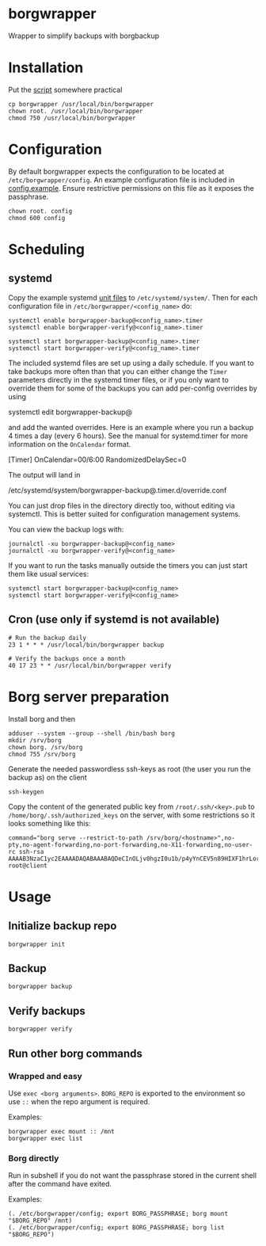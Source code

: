 # borgwrapper
Wrapper to simplify backups with borgbackup

# Installation
Put the [script](src/borgwrapper) somewhere practical

    cp borgwrapper /usr/local/bin/borgwrapper
    chown root. /usr/local/bin/borgwrapper
    chmod 750 /usr/local/bin/borgwrapper

# Configuration
By default borgwrapper expects the configuration to be located at `/etc/borgwrapper/config`.
An example configuration file is included in [config.example](src/config.example).
Ensure restrictive permissions on this file as it exposes the passphrase.

    chown root. config
    chmod 600 config

# Scheduling
## systemd
Copy the example systemd [unit files](systemd/) to `/etc/systemd/system/`. Then for each
configuration file in `/etc/borgwrapper/<config_name>` do:

    systemctl enable borgwrapper-backup@<config_name>.timer
    systemctl enable borgwrapper-verify@<config_name>.timer

    systemctl start borgwrapper-backup@<config_name>.timer
    systemctl start borgwrapper-verify@<config_name>.timer

The included systemd files are set up using a daily schedule. If you want to
take backups more often than that you can either change the `Timer` parameters
directly in the systemd timer files, or if you only want to override them for
some of the backups you can add per-config overrides by using

   systemctl edit borgwrapper-backup@<config>

and add the wanted overrides. Here is an example where you run a backup 4 times
a day (every 6 hours). See the manual for systemd.timer for more information on
the `OnCalendar` format.

   [Timer]
   OnCalendar=00/6:00
   RandomizedDelaySec=0

The output will land in

   /etc/systemd/system/borgwrapper-backup@<config>.timer.d/override.conf

You can just drop files in the directory directly too, without editing via
systemctl. This is better suited for configuration management systems.

You can view the backup logs with:

    journalctl -xu borgwrapper-backup@<config_name>
    journalctl -xu borgwrapper-verify@<config_name>

If you want to run the tasks manually outside the timers you can just start them like usual
services:

    systemctl start borgwrapper-backup@<config_name>
    systemctl start borgwrapper-verify@<config_name>

## Cron (use only if systemd is not available)

    # Run the backup daily
    23 1 * * * /usr/local/bin/borgwrapper backup

    # Verify the backups once a month
    40 17 23 * * /usr/local/bin/borgwrapper verify

# Borg server preparation
Install borg and then

    adduser --system --group --shell /bin/bash borg
    mkdir /srv/borg
    chown borg. /srv/borg
    chmod 755 /srv/borg
Generate the needed passwordless ssh-keys as root (the user you run the backup as) on the client

    ssh-keygen
Copy the content of the generated public key from `/root/.ssh/<key>.pub` to `/home/borg/.ssh/authorized_keys` on the server, with
some restrictions so it looks something like this:

    command="borg serve --restrict-to-path /srv/borg/<hostname>",no-pty,no-agent-forwarding,no-port-forwarding,no-X11-forwarding,no-user-rc ssh-rsa AAAAB3NzaC1yc2EAAAADAQABAAABAQDeCInOLjv0hgzI0u1b/p4yYnCEV5n89HIXF1hrLor+ZQ7lSUii21tpn47Aw8RJJAjfDCwCdQ27MXjpzNelBf4KrlAiN1K3FcnGGIiE3XFNoj4LW7oAjzjFgOKC/ea/hXaCI6E8M/Pn5+MhdNN1ZsWNm/9Zp0+jza+l74DQgOE33XhSBjckUchqtBci7BqoCejy2lVvboFA231mSEpPValcKmG2qaNphAkCgAPjtDOx3V6DGQ8e7jfA2McQYxfju6HlpWPUx/li6VJhRa5huczfJ3J/sdfu123s/lgTW4rG5QNng1vt1FOIZ/TkaEsPt2wzD2Qxdwo70qVts3hrd+r root@client

# Usage
## Initialize backup repo

    borgwrapper init
## Backup

    borgwrapper backup
## Verify backups

    borgwrapper verify
## Run other borg commands
### Wrapped and easy
Use `exec <borg arguments>`. `BORG_REPO` is exported to the environment so use `::` when the repo
argument is required.

Examples:

    borgwrapper exec mount :: /mnt
    borgwrapper exec list
### Borg directly
Run in subshell if you do not want the passphrase stored in the current shell after the command have exited.

Examples:

    (. /etc/borgwrapper/config; export BORG_PASSPHRASE; borg mount "$BORG_REPO" /mnt)
    (. /etc/borgwrapper/config; export BORG_PASSPHRASE; borg list "$BORG_REPO")
